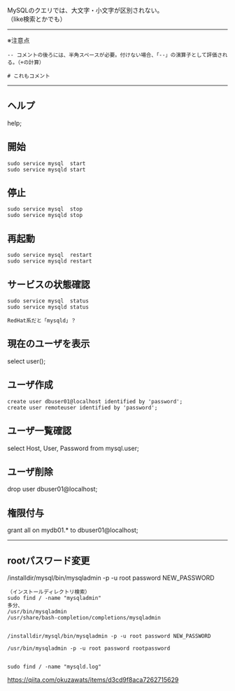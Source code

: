 MySQLのクエリでは、大文字・小文字が区別されない。      
（like検索とかでも）
___________________________
※注意点
```
-- コメントの後ろには、半角スペースが必要。付けない場合、「--」の演算子として評価される。（+の計算）

# これもコメント
```
___________________________
## ヘルプ
help;

## 開始
```
sudo service mysql  start
sudo service mysqld start
```

## 停止
```
sudo service mysql  stop
sudo service mysqld stop
```

## 再起動
```
sudo service mysql  restart
sudo service mysqld restart

```

## サービスの状態確認
```
sudo service mysql  status
sudo service mysqld status

RedHat系だと「mysqld」？
```

## 現在のユーザを表示
select user();

## ユーザ作成
```
create user dbuser01@localhost identified by 'password';
create user remoteuser identified by 'password';
```

## ユーザ一覧確認
select Host, User, Password from mysql.user;

## ユーザ削除
drop user dbuser01@localhost;

## 権限付与
grant all on mydb01.* to dbuser01@localhost;
___________________________________________________

## rootパスワード変更
/installdir/mysql/bin/mysqladmin -p -u root password NEW_PASSWORD 

```
（インストールディレクトリ検索）
sudo find / -name "mysqladmin"
多分、
/usr/bin/mysqladmin
/usr/share/bash-completion/completions/mysqladmin


/installdir/mysql/bin/mysqladmin -p -u root password NEW_PASSWORD 

/usr/bin/mysqladmin -p -u root password rootpassword 


sudo find / -name "mysqld.log"
```
https://qiita.com/okuzawats/items/d3cd9f8aca7262715629
